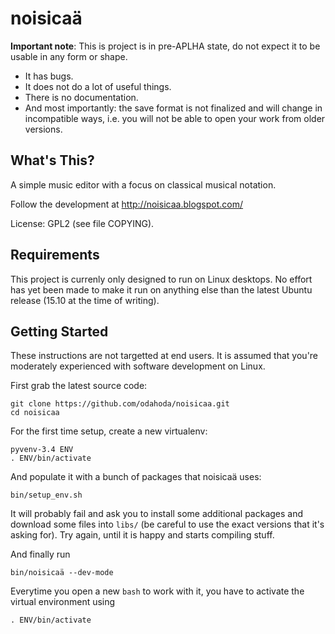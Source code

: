 noisicaä
========

**Important note**: This is project is in pre-APLHA  state, do not expect it to
be usable in any form or shape.

* It has bugs.
* It does not do a lot of useful things.
* There is no documentation.
* And most importantly: the save format is not finalized and will change in
  incompatible ways, i.e. you will not be able to open your work from older
  versions.


What's This?
------------

A simple music editor with a focus on classical musical notation.

Follow the development at http://noisicaa.blogspot.com/

License: GPL2 (see file COPYING).

Requirements
------------

This project is currenly only designed to run on Linux desktops. No effort has
yet been made to make it run on anything else than the latest Ubuntu release
(15.10 at the time of writing).

Getting Started
---------------

These instructions are not targetted at end users. It is assumed that you're
moderately experienced with software development on Linux.

First grab the latest source code:

    git clone https://github.com/odahoda/noisicaa.git
    cd noisicaa

For the first time setup, create a new virtualenv:

    pyvenv-3.4 ENV
    . ENV/bin/activate
And populate it with a bunch of packages that noisicaä uses:

    bin/setup_env.sh
It will probably fail and ask you to install some additional packages and
download some files into `libs/` (be careful to use the exact versions that it's
asking for). Try again, until it is happy and starts compiling stuff.

And finally run

    bin/noisicaä --dev-mode

Everytime you open a new `bash` to work with it, you have to activate the
virtual environment using

    . ENV/bin/activate

